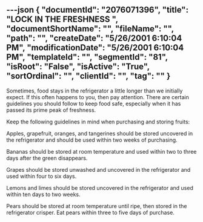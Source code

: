 ---json
{
  "documentId": "2076071396",
  "title": "LOCK IN THE FRESHNESS        ",
  "documentShortName": "",
  "fileName": "",
  "path": "",
  "createDate": "5/26/2001 6:10:04 PM",
  "modificationDate": "5/26/2001 6:10:04 PM",
  "templateId": "",
  "segmentId": "81",
  "isRoot": "False",
  "isActive": "True",
  "sortOrdinal": "",
  "clientId": "",
  "tag": ""
}
---

Sometimes, food stays in the refrigerator a little longer than we initially expect. If this often happens to you, then pay attention. There are certain guidelines you should follow to keep food safe, especially when it has passed its prime peak of freshness.

Keep the following guidelines in mind when purchasing and storing fruits:

Apples, grapefruit, oranges, and tangerines should be stored uncovered in the refrigerator and should be used within two weeks of purchasing.

Bananas should be stored at room temperature and used within two to three days after the green disappears.

Grapes should be stored unwashed and uncovered in the refrigerator and used within four to six days.

Lemons and limes should be stored uncovered in the refrigerator and used within ten days to two weeks.

Pears should be stored at room temperature until ripe, then stored in the refrigerator crisper. Eat pears within three to five days of purchase.
